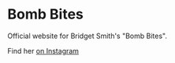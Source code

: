 # Bomb Bites
Official website for Bridget Smith's "Bomb Bites".

Find her [on Instagram](https://instagram.com/bombbitesbybridge)
